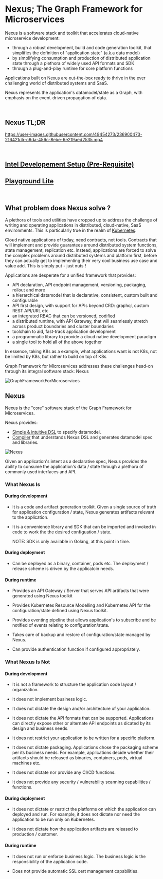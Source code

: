 # Nexus; The Graph Framework for Microservices

Nexus is a software stack and toolkit that accelerates cloud-native microservice development:

* through a robust development, build and code generation toolkit, that simplifies the definition of "application state" (a.k.a data model)
* by simplifying consumption and production of distributed application state through a plethora of widely used API formats and SDK
* through a plug-and-play runtime for core platform functions

Applications built on Nexus are out-the-box ready to thrive in the ever challenging world of distributed systems and SaaS.

Nexus represents the application's datamodel/state as a Graph, with emphasis on the event-driven propagation of data.

<br>

## Nexus TL;DR

https://user-images.githubusercontent.com/49454273/236900473-216421d5-c9da-456c-8ebe-6e219aed2535.mp4

<br>

## [Intel Developement Setup (Pre-Requisite)](docs/getting_started/Setup.md)
## [Playground Lite](docs/getting_started/Playground-Lite.md)

<br>

## What problem does Nexus solve ?

A plethora of tools and utilities have cropped up to address the challenge of writing and operating applications in distributed, cloud-native, SaaS environments.
This is particularly true in the realm of [Kubernetes](https://collabnix.github.io/kubetools/).

Cloud native applications of today, need contracts, not tools. Contracts that will implement and provide guarantees around distributed system functions, state management, replication etc. Instead, applications are forced to solve the complex problems around distributed systems and platform first, before they can actually get to implementing their very cool business use case and value add. This is simply put - just nuts !

Applications are desperate for a unified framework that provides:

* API declaration, API endpoint management, versioning, packaging, rollout and more
* a hierarchical datamodel that is declarative, consistent, custom built and configurable
* API first design, with support for APIs beyond CRD: graphql, custom REST API/URL etc
* an integrated RBAC that can be versioned, codified
* a distributed runtime, with API Gateway, that will seamlessly stretch across product boundaries and cluster boundaries
* toolchain to aid, fast-track application development
* a programmatic library to provide a cloud native development paradigm
* a single tool to hold all of the above together

In essence, taking K8s as a example, what applications want is not K8s, not be limited by K8s, but rather to build on top of K8s.

Graph Framework for Microservices addresses these challenges head-on through its integral software stack: Nexus

![GraphFrameworkForMicroservices](docs/images/GraphFrameworkForMicroservices.png)
## Nexus

Nexus is the "core" software stack of the Graph Framework for Microservices.

Nexus provides:

* [Simple & intuitive DSL](compiler/DSL.md) to specify datamodel.
* [Compiler](compiler/README.md) that understands Nexus DSL and generates datamodel spec and libraries.

![Nexus](docs/images/Nexus.png)

Given an application's intent as a declarative spec, Nexus provides the ability to consume the application's data / state through a plethora of commonly used interfaces and API.

### What Nexus Is

#### During development
* It is a code and artifact generation toolkit. Given a single source of truth for application configuration / state, Nexus generates artifacts relevant to the application.
* It is a convenience library and SDK that can be imported and invoked in code to work the the desired configuation / state.

   NOTE: SDK is only available in Golang, at this point in time.

#### During deployment

* Can be deployed as a binary, container, pods etc. The deployment / release scheme is driven by the applicatoin needs.

#### During runtime
* Provides an API Gateway / Server that serves API artifacts that were generated using Nexus toolkit

* Provides Kubernetes Resource Modelling and Kubernetes API for the configuration/state defined using Nexus toolkit.

* Provides eventing pipeline that allows application's to subscribe and be notified of events relating to configuration/state.

* Takes care of backup and restore of configuration/state managed by Nexus.

* Can provide authentication function if configured appropriately.

### What Nexus Is Not

#### During development

* It is not a framework to structure the application code layout / organization.

* It does not implement business logic.

* It does not dictate the design and/or architecture of your application.

* It does not dictate the API formats that can be supported. Applications can directly expose other or alternate API endpoints as dicated by its design and business needs.

* It does not restrict your application to be written for a specific platform.

* It does not dictate packaging. Applications chose the packaging scheme per its business needs. For example, applications decide whether their artifacts should be released as binaries, containers, pods, virtual machines etc.

* It does not dictate nor provide any CI/CD functions.

* It does not provide any security / vulnerability scanning capabilities / functions.

#### During deployment

* It does not dictate or restrict the platforms on which the application can deployed and run. For example, it does not dictate nor need the application to be run only on Kubernetes.

* It does not dictate how the application artifacts are released to production / customer.

#### During runtime

* It does not run or enforce business logic. The business logic is the responsibility of the application code.

* Does not provide automatic SSL cert management capabilities.
